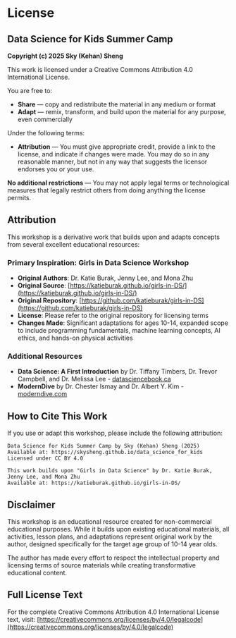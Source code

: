 # License

## Data Science for Kids Summer Camp

**Copyright (c) 2025 Sky (Kehan) Sheng**

This work is licensed under a Creative Commons Attribution 4.0 International License.

You are free to:
- **Share** — copy and redistribute the material in any medium or format
- **Adapt** — remix, transform, and build upon the material for any purpose, even commercially

Under the following terms:
- **Attribution** — You must give appropriate credit, provide a link to the license, and indicate if changes were made. You may do so in any reasonable manner, but not in any way that suggests the licensor endorses you or your use.

**No additional restrictions** — You may not apply legal terms or technological measures that legally restrict others from doing anything the license permits.

## Attribution

This workshop is a derivative work that builds upon and adapts concepts from several excellent educational resources:

### Primary Inspiration: Girls in Data Science Workshop
- **Original Authors**: Dr. Katie Burak, Jenny Lee, and Mona Zhu
- **Original Source**: [https://katieburak.github.io/girls-in-DS/](https://katieburak.github.io/girls-in-DS/)
- **Original Repository**: [https://github.com/katieburak/girls-in-DS](https://github.com/katieburak/girls-in-DS)
- **License**: Please refer to the original repository for licensing terms
- **Changes Made**: Significant adaptations for ages 10-14, expanded scope to include programming fundamentals, machine learning concepts, AI ethics, and hands-on physical activities

### Additional Resources
- **Data Science: A First Introduction** by Dr. Tiffany Timbers, Dr. Trevor Campbell, and Dr. Melissa Lee - [datasciencebook.ca](https://datasciencebook.ca/)
- **ModernDive** by Dr. Chester Ismay and Dr. Albert Y. Kim - [moderndive.com](https://moderndive.com/)

## How to Cite This Work

If you use or adapt this workshop, please include the following attribution:

```
Data Science for Kids Summer Camp by Sky (Kehan) Sheng (2025)
Available at: https://skysheng.github.io/data_science_for_kids
Licensed under CC BY 4.0

This work builds upon "Girls in Data Science" by Dr. Katie Burak, Jenny Lee, and Mona Zhu
Available at: https://katieburak.github.io/girls-in-DS/
```

## Disclaimer

This workshop is an educational resource created for non-commercial educational purposes. While it builds upon existing educational materials, all activities, lesson plans, and adaptations represent original work by the author, designed specifically for the target age group of 10-14 year olds.

The author has made every effort to respect the intellectual property and licensing terms of source materials while creating transformative educational content.

## Full License Text

For the complete Creative Commons Attribution 4.0 International License text, visit:
[https://creativecommons.org/licenses/by/4.0/legalcode](https://creativecommons.org/licenses/by/4.0/legalcode)